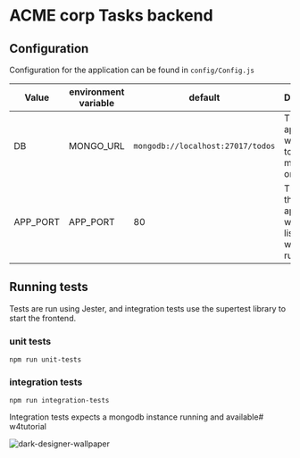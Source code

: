 # ACME corp Tasks backend

## Configuration

Configuration for the application can be found in `config/Config.js`

|Value|environment variable|default|Description|
|-|-|-|-|
|DB|MONGO_URL|`mongodb://localhost:27017/todos`|The url the application will connect to mongodb on|
|APP_PORT|APP_PORT|80|The port the application will be listening on when running|

## Running tests

Tests are run using Jester, and integration tests use the supertest library to start the frontend.

### unit tests

`npm run unit-tests`

### integration tests

`npm run integration-tests`

Integration tests expects a mongodb instance running and available# w4tutorial

![dark-designer-wallpaper](https://user-images.githubusercontent.com/62277365/116552820-cc8f3000-a93c-11eb-83bb-9d89756fcc7c.jpg)
